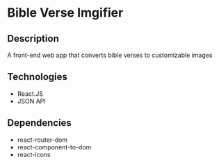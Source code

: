 # Bible Verse Imgifier

## Description
A front-end web app that converts bible verses to customizable images

## Technologies
- React.JS
- JSON API

## Dependencies
- react-router-dom
- react-component-to-dom
- react-icons

